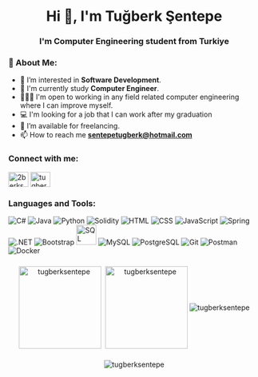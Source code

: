 <h1 align="center">Hi 👋, I'm Tuğberk Şentepe</h1>
<h3 align="center">I'm Computer Engineering student from Turkiye</h3>


<h3 align="left"> 💫 About Me: </h3>

- 👀 I’m interested in **Software Development**.
- 🌱 I'm currently study **Computer Engineer**.
- 👨🏻‍💻️ I'm open to working in any field related computer engineering where I can improve myself.
- 💻 I'm looking for a job that I can work after my graduation
- 🤝 I’m available for freelancing.
- 📫 How to reach me **sentepetugberk@hotmail.com**


<h3 align="left">Connect with me:</h3>
<p align="left">
<a href="https://twitter.com/2berksentepe" target="blank"><img align="center" src="https://raw.githubusercontent.com/rahuldkjain/github-profile-readme-generator/master/src/images/icons/Social/twitter.svg" alt="2berksentepe" height="30" width="40" /></a>
<a href="https://linkedin.com/in/tugberksentepe" target="blank"><img align="center" src="https://raw.githubusercontent.com/rahuldkjain/github-profile-readme-generator/master/src/images/icons/Social/linked-in-alt.svg" alt="tugberksentepe" height="30" width="40" /></a>
</p>

###

<h3 align="left">Languages and Tools:</h3>
<p align="left">
    <img src="https://skillicons.dev/icons?i=cs" title="C#">
    <img src="https://skillicons.dev/icons?i=java" title="Java">
    <img src="https://skillicons.dev/icons?i=python" title="Python">
    <img src="https://skillicons.dev/icons?i=solidity" title="Solidity">
    <img src="https://skillicons.dev/icons?i=html" title="HTML">
    <img src="https://skillicons.dev/icons?i=css" title="CSS">
    <img src="https://skillicons.dev/icons?i=javascript" title="JavaScript">
    <img src="https://skillicons.dev/icons?i=spring" title="Spring">
    <img src="https://skillicons.dev/icons?i=dotnet" title=".NET">
    <img src="https://skillicons.dev/icons?i=bootstrap" title="Bootstrap">
    <img src="https://www.svgrepo.com/show/303229/microsoft-sql-server-logo.svg" width="40" height="40" title="SQL Server">
    <img src="https://skillicons.dev/icons?i=mysql" title="MySQL">
    <img src="https://skillicons.dev/icons?i=postgresql" title="PostgreSQL">
    <img src="https://skillicons.dev/icons?i=git" title="Git">
    <img src="https://skillicons.dev/icons?i=postman" title="Postman">
    <img src="https://skillicons.dev/icons?i=docker" title="Docker">

</p>


###

<div align="center">

<img align="center" src="https://github-readme-stats.vercel.app/api/top-langs?username=tugberksentepe&show_icons=true&locale=en&layout=compact&theme=tokyonight" alt="tugberksentepe" height="165"/>
&nbsp;<img align="center" src="https://github-readme-stats.vercel.app/api?username=tugberksentepe&show_icons=true&locale=en&theme=tokyonight" alt="tugberksentepe" height="165"/>

<img align="center" src="https://github-readme-streak-stats.herokuapp.com/?user=tugberksentepe&theme=tokyonight" alt="tugberksentepe" />

</div>

###

<p align="center"> <img src="https://komarev.com/ghpvc/?username=tugberksentepe&label=Profile%20views&color=0e75b6&style=flat" alt="tugberksentepe" /> </p>
